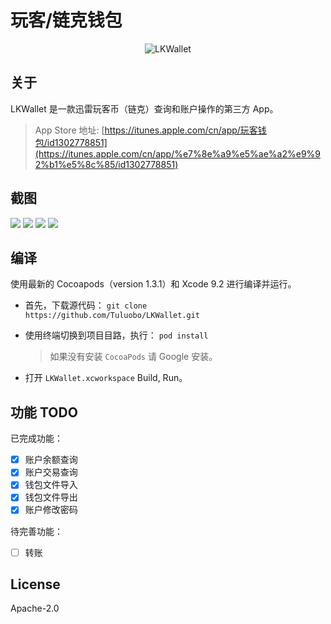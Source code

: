 # 玩客/链克钱包 

<p align="center">
    <img src="https://github.com/Tuluobo/LKWallet/blob/master/screenshot/app_icon.png" alt="LKWallet" title="LKWallet" />
</p>

## 关于

LKWallet 是一款迅雷玩客币（链克）查询和账户操作的第三方 App。

> App Store 地址:  [https://itunes.apple.com/cn/app/玩客钱包/id1302778851](https://itunes.apple.com/cn/app/%e7%8e%a9%e5%ae%a2%e9%92%b1%e5%8c%85/id1302778851)

## 截图

![](./screenshot/1.png)       ![](./screenshot/2.png)      ![](./screenshot/3.png)  ![](./screenshot/4.png)         

## 编译

使用最新的 Cocoapods（version 1.3.1）和 Xcode 9.2 进行编译并运行。

- 首先，下载源代码：
  `git clone https://github.com/Tuluobo/LKWallet.git`

- 使用终端切换到项目目路，执行：
  `pod install`

  > 如果没有安装 `CocoaPods` 请 Google 安装。


- 打开 `LKWallet.xcworkspace` Build, Run。

## 功能 TODO

已完成功能：

- [x] 账户余额查询
- [x] 账户交易查询
- [x] 钱包文件导入
- [x] 钱包文件导出
- [x] 账户修改密码

待完善功能：

- [ ] 转账

## License

Apache-2.0
